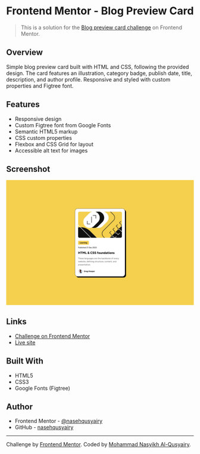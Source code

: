 
# Frontend Mentor - Blog Preview Card

> This is a solution for the [Blog preview card challenge](https://www.frontendmentor.io/challenges/blog-preview-card-ckPaj01IcS) on Frontend Mentor.

## Overview

Simple blog preview card built with HTML and CSS, following the provided design. The card features an illustration, category badge, publish date, title, description, and author profile. Responsive and styled with custom properties and Figtree font.

## Features

- Responsive design
- Custom Figtree font from Google Fonts
- Semantic HTML5 markup
- CSS custom properties
- Flexbox and CSS Grid for layout
- Accessible alt text for images

## Screenshot

![Blog preview card screenshot](./design/desktop-design.jpg)

## Links

- [Challenge on Frontend Mentor](https://www.frontendmentor.io/challenges/blog-preview-card-ckPaj01IcS)
- [Live site](https://nasehqusyairy.github.io/blog-preview-card-challenge/)

## Built With

- HTML5
- CSS3
- Google Fonts (Figtree)

## Author

- Frontend Mentor - [@nasehqusyairy](https://www.frontendmentor.io/profile/nasehqusyairy)
- GitHub - [nasehqusyairy](https://github.com/nasehqusyairy)

---

Challenge by [Frontend Mentor](https://www.frontendmentor.io?ref=challenge). Coded by [Mohammad Nasyikh Al-Qusyairy](https://www.frontendmentor.io/profile/nasehqusyairy).
